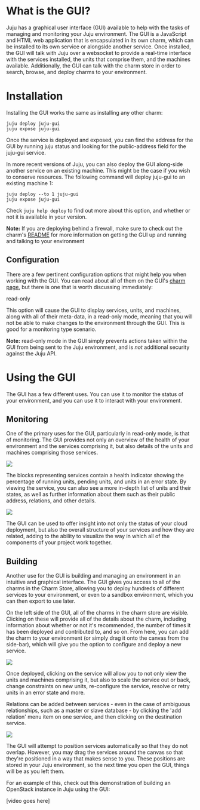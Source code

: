 # What is the GUI?

Juju has a graphical user interface (GUI) available to help with the tasks of
managing and monitoring your Juju environment. The GUI is a JavaScript and HTML
web application that is encapsulated in its own charm, which can be installed to its own service or alongside another service. Once installed, the GUI will talk with Juju over a websocket to provide a real-time interface with the services installed, the units that comprise them, and the machines available.
Additionally, the GUI can talk with the charm store in order to search, browse,
and deploy charms to your environment.

# Installation

Installing the GUI works the same as installing any other charm:

    juju deploy juju-gui
    juju expose juju-gui

Once the service is deployed and exposed, you can find the address for the GUI
by running juju status and looking for the public-address field for the juju-gui service.

In more recent versions of Juju, you can also deploy the GUI along-side another
service on an existing machine. This might be the case if you wish to conserve
resources. The following command will deploy juju-gui to an existing machine 1:

    juju deploy --to 1 juju-gui
    juju expose juju-gui

Check `juju help deploy` to find out more about this option, and whether or not
it is available in your version.

**Note:** If you are deploying behind a firewall, make sure to check out the charm's [README](https://jujucharms.com/fullscreen/search/precise/juju-gui/#bws-readme) for more information on getting the GUI up and running and talking to your environment

## Configuration

There are a few pertinent configuration options that might help you when working with the GUI. You can read about all of them on the GUI's [charm
page](https://jujucharms.com/fullscreen/search/precise/juju-gui/), but there is
one that is worth discussing immediately:

read-only

This option will cause the GUI to display services, units, and machines, along
with all of their meta-data, in a read-only mode, meaning that you will not be
able to make changes to the environment through the GUI. This is good for a
monitoring type scenario.

**Note:** read-only mode in the GUI simply prevents actions taken within the GUI from being sent to the Juju environment, and is _not_ additional security against the Juju API.

# Using the GUI

The GUI has a few different uses. You can use it to monitor the status of your
environment, and you can use it to interact with your environment.

## Monitoring

One of the primary uses for the GUI, particularly in read-only mode, is that of
monitoring. The GUI provides not only an overview of the health of your
environment and the services comprising it, but also details of the units and
machines comprising those services.

![](./media/gui_management-status.png)

The blocks representing services contain a health indicator showing the
percentage of running units, pending units, and units in an error state. By
viewing the service, you can also see a more in-depth list of units and their
states, as well as further information about them such as their public address,
relations, and other details.

![](./media/gui_management-unit.png)

The GUI can be used to offer insight into not only the status of your cloud
deployment, but also the overall structure of your services and how they are
related, adding to the ability to visualize the way in which all of the
components of your project work together.

## Building

Another use for the GUI is building and managing an environment in an intuitive
and graphical interface. The GUI gives you access to all of the charms in the
Charm Store, allowing you to deploy hundreds of different services to your
environment, or even to a sandbox environment, which you can then export to use
later.

On the left side of the GUI, all of the charms in the charm store are visible.
Clicking on these will provide all of the details about the charm, including
information about whether or not it's recommended, the number of times it has
been deployed and contributed to, and so on. From here, you can add the charm to
your environment (or simply drag it onto the canvas from the side-bar), which
will give you the option to configure and deploy a new service.

![](./media/gui_mangement-charmstore.png)

Once deployed, clicking on the service will allow you to not only view the units and machines comprising it, but also to scale the service out or back, change constraints on new units, re-configure the service, resolve or retry units in an error state and more.

Relations can be added between services - even in the case of ambiguous
relationships, such as a master or slave database - by clicking the 'add
relation' menu item on one service, and then clicking on the destination
service.

![](./media/gui_management-build_relation.png)

The GUI will attempt to position services automatically so that they do not
overlap. However, you may drag the services around the canvas so that they're
positioned in a way that makes sense to you. These positions are stored in your
Juju environment, so the next time you open the GUI, things will be as you left
them.

For an example of this, check out this demonstration of building an OpenStack
instance in Juju using the GUI:

[video goes here]